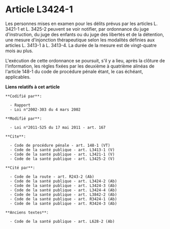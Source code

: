 # Article L3424-1

Les personnes mises en examen pour les délits prévus par les articles L. 3421-1 
et L. 3425-2 peuvent se voir notifier, par ordonnance du juge d'instruction, du juge des enfants ou du juge des libertés et
de la détention, une mesure d'injonction thérapeutique selon les modalités définies aux articles L. 3413-1 à L. 3413-4. La
durée de la mesure est de vingt-quatre mois au plus. 

L'exécution de cette ordonnance se poursuit, s'il y a lieu, après la clôture de l'information, les règles fixées par les
deuxième à quatrième alinéas de l'article 148-1 du code de procédure pénale étant, le cas échéant, applicables.

**Liens relatifs à cet article**

	**Codifié par**:

	  - Rapport
	  - Loi n°2002-303 du 4 mars 2002

	**Modifié par**:

	  - Loi n°2011-525 du 17 mai 2011 - art. 167

	**Cite**:

	  - Code de procédure pénale - art. 148-1 (VT)
	  - Code de la santé publique - art. L3413-1 (V)
	  - Code de la santé publique - art. L3421-1 (V)
	  - Code de la santé publique - art. L3425-2 (V)

	**Cité par**:

	  - Code de la route - art. R243-2 (Ab)
	  - Code de la santé publique - art. L3424-2 (Ab)
	  - Code de la santé publique - art. L3424-3 (Ab)
	  - Code de la santé publique - art. L3424-4 (Ab)
	  - Code de la santé publique - art. L3842-2 (Ab)
	  - Code de la santé publique - art. R3424-1 (Ab)
	  - Code de la santé publique - art. R3424-3 (Ab)

	**Anciens textes**:

	  - Code de la santé publique - art. L628-2 (Ab)
